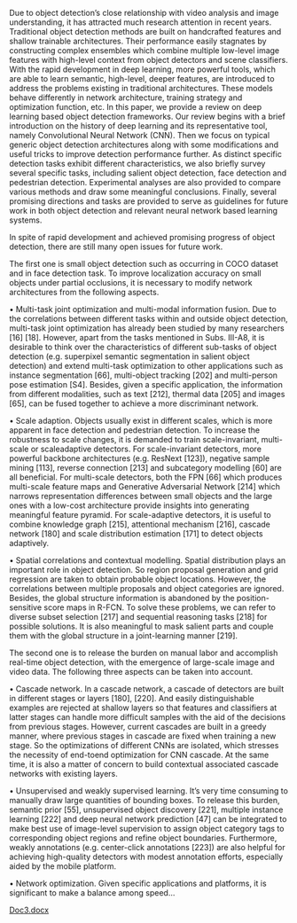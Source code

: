 Due to object detection’s close relationship with
video analysis and image understanding, it has attracted much
research attention in recent years. Traditional object detection
methods are built on handcrafted features and shallow trainable
architectures. Their performance easily stagnates by constructing
complex ensembles which combine multiple low-level image
features with high-level context from object detectors and scene
classifiers. With the rapid development in deep learning, more
powerful tools, which are able to learn semantic, high-level,
deeper features, are introduced to address the problems existing
in traditional architectures. These models behave differently
in network architecture, training strategy and optimization
function, etc. In this paper, we provide a review on deep
learning based object detection frameworks. Our review begins
with a brief introduction on the history of deep learning and
its representative tool, namely Convolutional Neural Network
(CNN). Then we focus on typical generic object detection
architectures along with some modifications and useful tricks
to improve detection performance further. As distinct specific
detection tasks exhibit different characteristics, we also briefly
survey several specific tasks, including salient object detection,
face detection and pedestrian detection. Experimental analyses
are also provided to compare various methods and draw some
meaningful conclusions. Finally, several promising directions and
tasks are provided to serve as guidelines for future work in
both object detection and relevant neural network based learning
systems.

In spite of rapid development and achieved promising
progress of object detection, there are still many open issues
for future work.

The first one is small object detection such as occurring
in COCO dataset and in face detection task. To improve
localization accuracy on small objects under partial occlusions,
it is necessary to modify network architectures from the
following aspects.

• Multi-task joint optimization and multi-modal information fusion. Due to the correlations between different
tasks within and outside object detection, multi-task joint
optimization has already been studied by many researchers
[16] [18]. However, apart from the tasks mentioned in
Subs. III-A8, it is desirable to think over the characteristics
of different sub-tasks of object detection (e.g. superpixel
semantic segmentation in salient object detection) and extend multi-task optimization to other applications such as
instance segmentation [66], multi-object tracking [202] and
multi-person pose estimation [S4]. Besides, given a specific
application, the information from different modalities, such
as text [212], thermal data [205] and images [65], can be
fused together to achieve a more discriminant network.

• Scale adaption. Objects usually exist in different scales,
which is more apparent in face detection and pedestrian
detection. To increase the robustness to scale changes, it
is demanded to train scale-invariant, multi-scale or scaleadaptive detectors. For scale-invariant detectors, more powerful backbone architectures (e.g. ResNext [123]), negative
sample mining [113], reverse connection [213] and subcategory modelling [60] are all beneficial. For multi-scale
detectors, both the FPN [66] which produces multi-scale
feature maps and Generative Adversarial Network [214]
which narrows representation differences between small objects and the large ones with a low-cost architecture provide
insights into generating meaningful feature pyramid. For
scale-adaptive detectors, it is useful to combine knowledge
graph [215], attentional mechanism [216], cascade network
[180] and scale distribution estimation [171] to detect objects adaptively.

• Spatial correlations and contextual modelling. Spatial
distribution plays an important role in object detection. So
region proposal generation and grid regression are taken
to obtain probable object locations. However, the correlations between multiple proposals and object categories
are ignored. Besides, the global structure information is
abandoned by the position-sensitive score maps in R-FCN.
To solve these problems, we can refer to diverse subset
selection [217] and sequential reasoning tasks [218] for
possible solutions. It is also meaningful to mask salient parts
and couple them with the global structure in a joint-learning
manner [219].

The second one is to release the burden on manual labor and
accomplish real-time object detection, with the emergence of
large-scale image and video data. The following three aspects
can be taken into account.

• Cascade network. In a cascade network, a cascade of
detectors are built in different stages or layers [180], [220].
And easily distinguishable examples are rejected at shallow
layers so that features and classifiers at latter stages can
handle more difficult samples with the aid of the decisions
from previous stages. However, current cascades are built in
a greedy manner, where previous stages in cascade are fixed
when training a new stage. So the optimizations of different
CNNs are isolated, which stresses the necessity of end-toend optimization for CNN cascade. At the same time, it
is also a matter of concern to build contextual associated
cascade networks with existing layers.

• Unsupervised and weakly supervised learning. It’s
very time consuming to manually draw large quantities
of bounding boxes. To release this burden, semantic prior
[55], unsupervised object discovery [221], multiple instance
learning [222] and deep neural network prediction [47] can
be integrated to make best use of image-level supervision to
assign object category tags to corresponding object regions
and refine object boundaries. Furthermore, weakly annotations (e.g. center-click annotations [223]) are also helpful
for achieving high-quality detectors with modest annotation
efforts, especially aided by the mobile platform.

• Network optimization. Given specific applications and
platforms, it is significant to make a balance among speed...






[Doc3.docx](https://github.com/Siddamallaya/intelunnati_Dream-hack/files/12046359/Doc3.docx)






